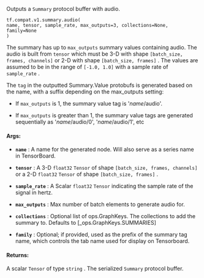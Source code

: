 Outputs a  `Summary`  protocol buffer with audio.


<devsite-code><pre class="prettyprint lang-python" translate="no" dir="ltr" is-upgraded=""><code translate="no" dir="ltr">tf.compat.v1.summary.audio(
    name,
    tensor,
    sample_rate,
    max_outputs=3,
    collections=None,
    family=None
)
</code></pre></devsite-code>
The summary has up to  `max_outputs`  summary values containing audio. The
audio is built from  `tensor`  which must be 3-D with shape <code translate="no" dir="ltr">[batch_size,
frames, channels]</code> or 2-D with shape  `[batch_size, frames]` . The values are
assumed to be in the range of  `[-1.0, 1.0]`  with a sample rate of
 `sample_rate` .

The  `tag`  in the outputted Summary.Value protobufs is generated based on the
name, with a suffix depending on the max_outputs setting:


- If  `max_outputs`  is 1, the summary value tag is '<em>name</em>/audio'.

- If  `max_outputs`  is greater than 1, the summary value tags are
generated sequentially as '<em>name</em>/audio/0', '<em>name</em>/audio/1', etc



#### Args:

- **`name`** : A name for the generated node. Will also serve as a series name in
TensorBoard.

- **`tensor`** : A 3-D  `float32`   `Tensor`  of shape  `[batch_size, frames, channels]` 
or a 2-D  `float32`   `Tensor`  of shape  `[batch_size, frames]` .

- **`sample_rate`** : A Scalar  `float32`   `Tensor`  indicating the sample rate of the
signal in hertz.

- **`max_outputs`** : Max number of batch elements to generate audio for.

- **`collections`** : Optional list of ops.GraphKeys.  The collections to add the
summary to.  Defaults to [_ops.GraphKeys.SUMMARIES]

- **`family`** : Optional; if provided, used as the prefix of the summary tag name,
which controls the tab name used for display on Tensorboard.



#### Returns:
A scalar  `Tensor`  of type  `string` . The serialized  `Summary`  protocol
buffer.

